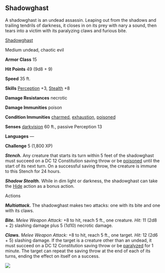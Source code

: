## Shadowghast

A shadowghast is an undead assassin. Leaping out from the shadows and trailing tendrils of darkness, it closes in on its prey with nary a sound, then tears into a victim with its paralyzing claws and furious bite.

[Shadowghast](https://www.dndbeyond.com/monsters/shadowghast)

Medium undead, chaotic evil

**Armor Class** 15

**Hit Points** 49 (9d8 + 9)

**Speed** 35 ft.

**Skills** [Perception](https://www.dndbeyond.com/compendium/rules/basic-rules/using-ability-scores#Perception) +3, [Stealth](https://www.dndbeyond.com/compendium/rules/basic-rules/using-ability-scores#Stealth) +8

**Damage Resistances** necrotic

**Damage Immunities** poison

**Condition Immunities** [charmed](https://www.dndbeyond.com/compendium/rules/basic-rules/appendix-a-conditions#Charmed), [exhaustion](https://www.dndbeyond.com/compendium/rules/basic-rules/appendix-a-conditions#Exhaustion), [poisoned](https://www.dndbeyond.com/compendium/rules/basic-rules/appendix-a-conditions#Poisoned)

**Senses** [darkvision](https://www.dndbeyond.com/compendium/rules/basic-rules/monsters#Darkvision) 60 ft., passive Perception 13

**Languages** —

**Challenge** 5 (1,800 XP)

_**Stench.**_ Any creature that starts its turn within 5 feet of the shadowghast must succeed on a DC 12 Constitution saving throw or be [poisoned](https://www.dndbeyond.com/compendium/rules/basic-rules/appendix-a-conditions#Poisoned) until the start of its next turn. On a successful saving throw, the creature is immune to this Stench for 24 hours.

_**Shadow Stealth.**_ While in dim light or darkness, the shadowghast can take the [Hide](https://www.dndbeyond.com/compendium/rules/basic-rules/combat#Hide) action as a bonus action.

Actions

_**Multiattack.**_ The shadowghast makes two attacks: one with its bite and one with its claws.

_**Bite.** Melee Weapon Attack:_ +8 to hit, reach 5 ft., one creature. _Hit:_ 11 (2d8 + 2) slashing damage plus 5 (1d10) necrotic damage.

_**Claws.** Melee Weapon Attack:_ +8 to hit, reach 5 ft., one target. _Hit:_ 12 (2d6 + 5) slashing damage. If the target is a creature other than an undead, it must succeed on a DC 12 Constitution saving throw or be [paralyzed](https://www.dndbeyond.com/compendium/rules/basic-rules/appendix-a-conditions#Paralyzed) for 1 minute. The target can repeat the saving throw at the end of each of its turns, ending the effect on itself on a success.

[![](https://media-waterdeep.cursecdn.com/avatars/thumbnails/9170/54/320/450/637199798927038137.png)](https://media-waterdeep.cursecdn.com/avatars/9170/54/637199798927038137.png)